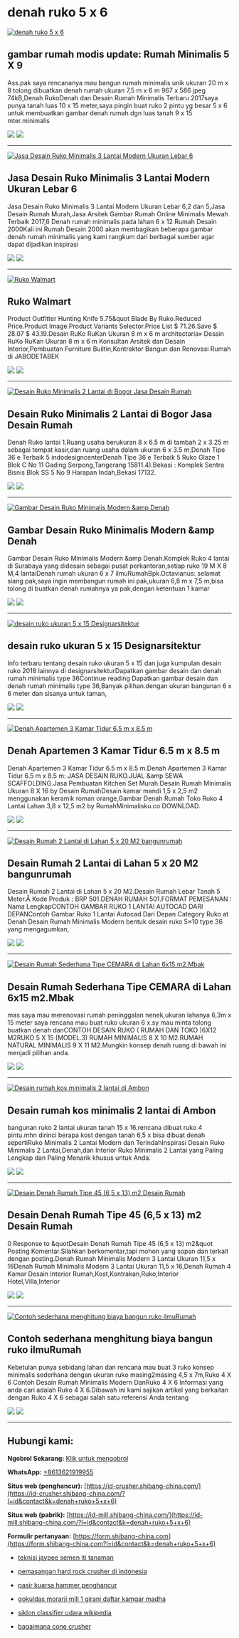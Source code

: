 # denah ruko 5 x 6

<a href="https://swt.shibang-china.com/?l=id&img&k=denah+ruko+5+x+6" target="_blank">![denah ruko 5 x 6](http://static.shibang-china.com/all-800x300/486.jpg)</a>

## gambar rumah modis update: Rumah Minimalis 5 X 9
Ass.pak saya rencananya mau bangun rumah minimalis unik ukuran 20 m x 8 tolong dibuatkan denah rumah ukuran 7,5 m x 6 m 967 x 586 jpeg 74kB,Denah RukoDenah dan Desain Rumah Minimalis Terbaru 2017saya punya tanah luas 10 x 15 meter,saya pingin buat ruko 2 pintu yg besar 5 x 6 untuk membuatkan gambar denah rumah dgn luas tanah 9 x 15 mter.minimalis


<a href="https://whatsapp.shibangsoft.com/WhatsApp.php" target="_blank" title="WhatsApp">![](http://static.shibang-china.com/icon/whatsapp.png)</a> <a href="https://swt.shibang-china.com/?l=id&icon&k=denah+ruko+5+x+6" target="_blank">![](http://static.shibang-china.com/icon/chat-id.png)</a>

---

<a href="https://swt.shibang-china.com/?l=id&img&k=denah+ruko+5+x+6" target="_blank">![Jasa Desain Ruko Minimalis 3 Lantai Modern Ukuran Lebar 6](http://static.shibang-china.com/all-800x300/832.jpg)</a>

## Jasa Desain Ruko Minimalis 3 Lantai Modern Ukuran Lebar 6
Jasa Desain Ruko Minimalis 3 Lantai Modern Ukuran Lebar 6,2 dan 5,Jasa Desain Rumah Murah,Jasa Arsitek Gambar Rumah Online Minimalis Mewah Terbaik 2017,6 Denah rumah minimalis pada lahan 6 x 12 Rumah Desain 2000Kali ini Rumah Desain 2000 akan membagikan beberapa gambar denah rumah minimalis yang kami rangkum dari berbagai sumber agar dapat dijadikan inspirasi


<a href="https://whatsapp.shibangsoft.com/WhatsApp.php" target="_blank" title="WhatsApp">![](http://static.shibang-china.com/icon/whatsapp.png)</a> <a href="https://swt.shibang-china.com/?l=id&icon&k=denah+ruko+5+x+6" target="_blank">![](http://static.shibang-china.com/icon/chat-id.png)</a>

---

<a href="https://swt.shibang-china.com/?l=id&img&k=denah+ruko+5+x+6" target="_blank">![Ruko Walmart](http://static.shibang-china.com/all-800x300/1373.jpg)</a>

## Ruko Walmart
Product Outfitter Hunting Knife 5.75&quot Blade By Ruko.Reduced Price.Product Image.Product Variants Selector.Price List $ 71.26.Save $ 28.07 $ 43.19.Desain RuKo RuKan Ukuran 8 m x 6 m architectaria» Desain RuKo RuKan Ukuran 8 m x 6 m Konsultan Arsitek dan Desain Interior,Pembuatan Furniture Builtin,Kontraktor Bangun dan Renovasi Rumah di JABODETABEK


<a href="https://whatsapp.shibangsoft.com/WhatsApp.php" target="_blank" title="WhatsApp">![](http://static.shibang-china.com/icon/whatsapp.png)</a> <a href="https://swt.shibang-china.com/?l=id&icon&k=denah+ruko+5+x+6" target="_blank">![](http://static.shibang-china.com/icon/chat-id.png)</a>

---

<a href="https://swt.shibang-china.com/?l=id&img&k=denah+ruko+5+x+6" target="_blank">![Desain Ruko Minimalis 2 Lantai di Bogor Jasa Desain Rumah](http://static.shibang-china.com/all-800x300/398.jpg)</a>

## Desain Ruko Minimalis 2 Lantai di Bogor Jasa Desain Rumah
Denah Ruko lantai 1.Ruang usaha berukuran 8 x 6.5 m di tambah 2 x 3.25 m sebagai tempat kasir,dan ruang usaha dalam ukuran 6 x 3.5 m,Denah Tipe 36 e Terbaik 5 indodesigncenterDenah Tipe 36 e Terbaik 5 Ruko Glaze 1 Blok C No 11 Gading Serpong,Tangerang 15811.4).Bekasi : Komplek Sentra Bisnis Blok SS 5 No 9 Harapan Indah,Bekasi 17132.


<a href="https://whatsapp.shibangsoft.com/WhatsApp.php" target="_blank" title="WhatsApp">![](http://static.shibang-china.com/icon/whatsapp.png)</a> <a href="https://swt.shibang-china.com/?l=id&icon&k=denah+ruko+5+x+6" target="_blank">![](http://static.shibang-china.com/icon/chat-id.png)</a>

---

<a href="https://swt.shibang-china.com/?l=id&img&k=denah+ruko+5+x+6" target="_blank">![Gambar Desain Ruko Minimalis Modern &amp Denah](http://static.shibang-china.com/all-800x300/229.jpg)</a>

## Gambar Desain Ruko Minimalis Modern &amp Denah
Gambar Desain Ruko Minimalis Modern &amp Denah.Komplek Ruko 4 lantai di Surabaya yang didesain sebagai pusat perkantoran,setiap ruko 19 M X 8 M,4 lantaiDenah rumah ukuran 6 x 7 ilmuRumahBpk.Octavianus: selamat siang pak,saya ingin membangun rumah ini pak,ukuran 6,8 m x 7,5 m,bisa tolong di buatkan denah rumahnya ya pak,dengan ketentuan 1 kamar


<a href="https://whatsapp.shibangsoft.com/WhatsApp.php" target="_blank" title="WhatsApp">![](http://static.shibang-china.com/icon/whatsapp.png)</a> <a href="https://swt.shibang-china.com/?l=id&icon&k=denah+ruko+5+x+6" target="_blank">![](http://static.shibang-china.com/icon/chat-id.png)</a>

---

<a href="https://swt.shibang-china.com/?l=id&img&k=denah+ruko+5+x+6" target="_blank">![desain ruko ukuran 5 x 15 Designarsitektur](http://static.shibang-china.com/all-800x300/1041.jpg)</a>

## desain ruko ukuran 5 x 15 Designarsitektur
Info terbaru tentang desain ruko ukuran 5 x 15 dan juga kumpulan desain ruko 2018 lainnya di designarsitekturDapatkan gambar desain dan denah rumah minimalis type 36Continue reading Dapatkan gambar desain dan denah rumah minimalis type 36,Banyak pilihan.dengan ukuran bangunan 6 x 6 meter dan sisanya untuk taman,


<a href="https://whatsapp.shibangsoft.com/WhatsApp.php" target="_blank" title="WhatsApp">![](http://static.shibang-china.com/icon/whatsapp.png)</a> <a href="https://swt.shibang-china.com/?l=id&icon&k=denah+ruko+5+x+6" target="_blank">![](http://static.shibang-china.com/icon/chat-id.png)</a>

---

<a href="https://swt.shibang-china.com/?l=id&img&k=denah+ruko+5+x+6" target="_blank">![Denah Apartemen 3 Kamar Tidur 6.5 m x 8.5 m](http://static.shibang-china.com/all-800x300/1127.jpg)</a>

## Denah Apartemen 3 Kamar Tidur 6.5 m x 8.5 m
Denah Apartemen 3 Kamar Tidur 6.5 m x 8.5 m.Denah Apartemen 3 Kamar Tidur 6.5 m x 8.5 m: JASA DESAIN RUKO.JUAL &amp SEWA SCAFFOLDING.Jasa Pembuatan Kitchen Set Murah.Desain Rumah Minimalis Ukuran 8 X 16 by Desain RumahDesain kamar mandi 1,5 x 2,5 m2 menggunakan keramik roman orange,Gambar Denah Rumah Toko Ruko 4 Lantai Lahan 3,8 x 12,5 m2 by RumahMinimalisku.co DOWNLOAD.


<a href="https://whatsapp.shibangsoft.com/WhatsApp.php" target="_blank" title="WhatsApp">![](http://static.shibang-china.com/icon/whatsapp.png)</a> <a href="https://swt.shibang-china.com/?l=id&icon&k=denah+ruko+5+x+6" target="_blank">![](http://static.shibang-china.com/icon/chat-id.png)</a>

---

<a href="https://swt.shibang-china.com/?l=id&img&k=denah+ruko+5+x+6" target="_blank">![Desain Rumah 2 Lantai di Lahan 5 x 20 M2 bangunrumah](http://static.shibang-china.com/all-800x300/770.jpg)</a>

## Desain Rumah 2 Lantai di Lahan 5 x 20 M2 bangunrumah
Desain Rumah 2 Lantai di Lahan 5 x 20 M2.Desain Rumah Lebar Tanah 5 Meter.Â Kode Produk : BRP 501.DENAH RUMAH 501.FORMAT PEMESANAN : Nama LengkapCONTOH GAMBAR RUKO 1 LANTAI AUTOCAD DARI DEPANContoh Gambar Ruko 1 Lantai Autocad Dari Depan Category Ruko at Denah Desain Rumah Minimalis Modern bentuk desain ruko 5×10 type 36 yang mengagumkan,


<a href="https://whatsapp.shibangsoft.com/WhatsApp.php" target="_blank" title="WhatsApp">![](http://static.shibang-china.com/icon/whatsapp.png)</a> <a href="https://swt.shibang-china.com/?l=id&icon&k=denah+ruko+5+x+6" target="_blank">![](http://static.shibang-china.com/icon/chat-id.png)</a>

---

<a href="https://swt.shibang-china.com/?l=id&img&k=denah+ruko+5+x+6" target="_blank">![Desain Rumah Sederhana Tipe CEMARA di Lahan 6x15 m2.Mbak](http://static.shibang-china.com/all-800x300/1180.jpg)</a>

## Desain Rumah Sederhana Tipe CEMARA di Lahan 6x15 m2.Mbak
mas saya mau merenovasi rumah peninggalan nenek,ukuran lahanya 6,3m x 15 meter saya rencana mau buat ruko ukuran 6 x.sy mau minta tolong buatkan denah danCONTOH DESAIN RUKO ( RUMAH DAN TOKO )6X12 M2RUKO 5 X 15 (MODEL.3) RUMAH MINIMALIS 8 X 10 M2.RUMAH NATURAL MINIMALIS 9 X 11 M2.Mungkin konsep denah ruang di bawah ini menjadi pilihan anda.


<a href="https://whatsapp.shibangsoft.com/WhatsApp.php" target="_blank" title="WhatsApp">![](http://static.shibang-china.com/icon/whatsapp.png)</a> <a href="https://swt.shibang-china.com/?l=id&icon&k=denah+ruko+5+x+6" target="_blank">![](http://static.shibang-china.com/icon/chat-id.png)</a>

---

<a href="https://swt.shibang-china.com/?l=id&img&k=denah+ruko+5+x+6" target="_blank">![Desain rumah kos minimalis 2 lantai di Ambon](http://static.shibang-china.com/all-800x300/664.jpg)</a>

## Desain rumah kos minimalis 2 lantai di Ambon
bangunan ruko 2 lantai ukuran tanah 15 x 16.rencana dibuat ruko 4 pintu.mhn dirinci berapa kost dengan tanah 6,5 x bisa dibuat denah sepertiRuko Minimalis 2 Lantai Modern dan TerindahInspirasi Desain Ruko Minimalis 2 Lantai,Denah,dan Interior Ruko Minimalis 2 Lantai yang Paling Lengkap dan Paling Menarik khusus untuk Anda.


<a href="https://whatsapp.shibangsoft.com/WhatsApp.php" target="_blank" title="WhatsApp">![](http://static.shibang-china.com/icon/whatsapp.png)</a> <a href="https://swt.shibang-china.com/?l=id&icon&k=denah+ruko+5+x+6" target="_blank">![](http://static.shibang-china.com/icon/chat-id.png)</a>

---

<a href="https://swt.shibang-china.com/?l=id&img&k=denah+ruko+5+x+6" target="_blank">![Desain Denah Rumah Tipe 45 (6,5 x 13) m2 Desain Rumah](http://static.shibang-china.com/all-800x300/637.jpg)</a>

## Desain Denah Rumah Tipe 45 (6,5 x 13) m2 Desain Rumah
0 Response to &quotDesain Denah Rumah Tipe 45 (6,5 x 13) m2&quot Posting Komentar.Silahkan berkomentar,tapi mohon yang sopan dan terkait dengan posting.Denah Rumah Minimalis Modern 3 Lantai Ukuran 11,5 x 16Denah Rumah Minimalis Modern 3 Lantai Ukuran 11,5 x 16,Denah Rumah 4 Kamar Desain Interior Rumah,Kost,Kontrakan,Ruko,Interior Hotel,Villa,Interior


<a href="https://whatsapp.shibangsoft.com/WhatsApp.php" target="_blank" title="WhatsApp">![](http://static.shibang-china.com/icon/whatsapp.png)</a> <a href="https://swt.shibang-china.com/?l=id&icon&k=denah+ruko+5+x+6" target="_blank">![](http://static.shibang-china.com/icon/chat-id.png)</a>

---

<a href="https://swt.shibang-china.com/?l=id&img&k=denah+ruko+5+x+6" target="_blank">![Contoh sederhana menghitung biaya bangun ruko ilmuRumah](http://static.shibang-china.com/all-800x300/1380.jpg)</a>

## Contoh sederhana menghitung biaya bangun ruko ilmuRumah
Kebetulan punya sebidang lahan dan rencana mau buat 3 ruko konsep minimalis sederhana dengan ukuran ruko masing2masing 4,5 x 7m,Ruko 4 X 6 Contoh Desain Rumah Minimalis Modern DanRuko 4 X 6 Informasi yang anda cari adalah Ruko 4 X 6.Dibawah ini kami sajikan artikel yang berkaitan dengan Ruko 4 X 6 sebagai salah satu referensi Anda tentang


<a href="https://whatsapp.shibangsoft.com/WhatsApp.php" target="_blank" title="WhatsApp">![](http://static.shibang-china.com/icon/whatsapp.png)</a> <a href="https://swt.shibang-china.com/?l=id&icon&k=denah+ruko+5+x+6" target="_blank">![](http://static.shibang-china.com/icon/chat-id.png)</a>

---
## Hubungi kami:

**Ngobrol Sekarang:** [Klik untuk mengobrol](https://swt.shibang-china.com?l=id&contact&k=denah+ruko+5+x+6)

**WhatsApp:**  [+8613621919955](https://whatsapp.shibangsoft.com/WhatsApp.php)

**Situs web (penghancur):** [https://id-crusher.shibang-china.com/](https://id-crusher.shibang-china.com/?l=id&contact&k=denah+ruko+5+x+6)

**Situs web (pabrik):** [https://id-mill.shibang-china.com/](https://id-mill.shibang-china.com/?l=id&contact&k=denah+ruko+5+x+6)

**Formulir pertanyaan:** [https://form.shibang-china.com](https://form.shibang-china.com?l=id&contact&k=denah+ruko+5+x+6)

* [teknisi jaypee semen iti tanaman](../28/teknisi%20jaypee%20semen%20iti%20tanaman.md)

* [pemasangan hard rock crusher di indonesia](../19/pemasangan%20hard%20rock%20crusher%20di%20indonesia.md)

* [pasir kuarsa hammer penghancur](../28/pasir%20kuarsa%20hammer%20penghancur.md)

* [gokuldas morarji mill 1 girani daftar kamgar madha](../27/gokuldas%20morarji%20mill%201%20girani%20daftar%20kamgar%20madha.md)

* [siklon classifier udara wikipedia](../24/siklon%20classifier%20udara%20wikipedia.md)

* [bagaimana cone crusher](../20/bagaimana%20cone%20crusher.md)